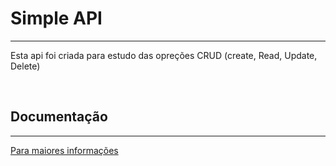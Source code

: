 <h1>Simple API</h1>
<hr>
    <p>Esta api foi criada para estudo das opreções CRUD (create, Read, Update, Delete)</p>
<br>
    <h2>Documentação</h2>
<hr>
    <a href="https://documenter.getpostman.com/view/35177284/2sAYXBFyxB">Para maiores informações</a>
